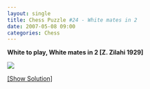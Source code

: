 ```yaml
---
layout: single
title: Chess Puzzle #24 - White mates in 2
date: 2007-05-08 09:00
categories: Chess
---
```

<strong>White to play, White mates in 2 [Z. Zilahi 1929]</strong>

<img src="http://www.abluestar.com/scripts/chess_image.php?ff=8/8/8/3p4/3Q3p/7k/5K2/8" />

<!--more-->
<a href="javascript:ReverseContentDisplay('chess_solution')">[Show Solution]</a>
<p id="chess_solution" style="clear: both; padding: 5px; display: none">1. Qg7 Kh2 2. Qg2 mate++ or 1. Qg7 d4 2. Qg2 mate++</p>
